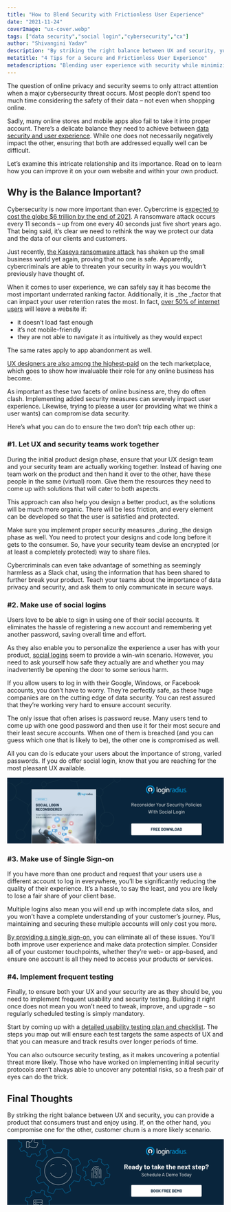 ```yaml
---
title: "How to Blend Security with Frictionless User Experience"
date: "2021-11-24"
coverImage: "ux-cover.webp"
tags: ["data security","social login","cybersecurity","cx"]
author: "Shivangini Yadav"
description: "By striking the right balance between UX and security, you can provide a product that consumers trust and enjoy using. If, on the other hand, you compromise one for the other, customer churn is a more likely scenario."
metatitle: "4 Tips for a Secure and Frictionless User Experience"
metadescription: "Blending user experience with security while minimizing friction is not an easy task. Learn how to design a better sign up and authentication experience."
---
```


The question of online privacy and security seems to only attract attention when a major cybersecurity threat occurs. Most people don’t spend too much time considering the safety of their data – not even when shopping online. 

Sadly, many online stores and mobile apps also fail to take it into proper account. There’s a delicate balance they need to achieve between [data security and user experience](https://www.loginradius.com/blog/identity/balancing-security-cx/). While one does not necessarily negatively impact the other, ensuring that both are addressed equally well can be difficult. 

Let’s examine this intricate relationship and its importance. Read on to learn how you can improve it on your own website and within your own product. 


## Why is the Balance Important? 

Cybersecurity is now more important than ever. Cybercrime is [expected to cost the globe $6 trillion by the end of 2021](https://www.packetlabs.net/cybersecurity-statistics-2021/). A ransomware attack occurs every 11 seconds – up from one every 40 seconds just five short years ago. That being said, it’s clear we need to rethink the way we protect our data and the data of our clients and customers. 

Just recently, [the Kaseya ransomware attack](https://www.reuters.com/technology/kaseya-ransomware-attack-sets-off-race-hack-service-providers-researchers-2021-08-03/) has shaken up the small business world yet again, proving that no one is safe. Apparently, cybercriminals are able to threaten your security in ways you wouldn’t previously have thought of. 

When it comes to user experience, we can safely say it has become the most important underrated ranking factor. Additionally, it is _the _factor that can impact your user retention rates the most. In fact, [over 50% of internet users](https://websitebuilder.org/blog/user-experience-stats/) will leave a website if: 

* it doesn’t load fast enough
* it’s not mobile-friendly
* they are not able to navigate it as intuitively as they would expect

The same rates apply to app abandonment as well. 

[UX designers are also among the highest-paid](https://skillcrush.com/blog/high-paying-remote-tech-jobs/) on the tech marketplace, which goes to show how invaluable their role for any online business has become. 

As important as these two facets of online business are, they do often clash. Implementing added security measures can severely impact user experience. Likewise, trying to please a user (or providing what we think a user wants) can compromise data security. 

Here’s what you can do to ensure the two don’t trip each other up: 

### #1. Let UX and security teams work together 

During the initial product design phase, ensure that your UX design team and your security team are actually working together. Instead of having one team work on the product and then hand it over to the other, have these people in the same (virtual) room. Give them the resources they need to come up with solutions that will cater to both aspects. 

This approach can also help you design a better product, as the solutions will be much more organic. There will be less friction, and every element can be developed so that the user is satisfied and protected.

Make sure you implement proper security measures _during _the design phase as well. You need to protect your designs and code long before it gets to the consumer. So, have your security team devise an encrypted (or at least a completely protected) way to share files. 

Cybercriminals can even take advantage of something as seemingly harmless as a Slack chat, using the information that has been shared to further break your product. Teach your teams about the importance of data privacy and security, and ask them to only communicate in secure ways. 


### #2. Make use of social logins 

Users love to be able to sign in using one of their social accounts. It eliminates the hassle of registering a new account and remembering yet another password, saving overall time and effort. 

As they also enable you to personalize the experience a user has with your product, [social logins](https://www.loginradius.com/social-login/) seem to provide a win-win scenario. However, you need to ask yourself how safe they actually are and whether you may inadvertently be opening the door to some serious harm.

If you allow users to log in with their Google, Windows, or Facebook accounts, you don’t have to worry. They’re perfectly safe, as these huge companies are on the cutting edge of data security. You can rest assured that they’re working very hard to ensure account security.

The only issue that often arises is password reuse. Many users tend to come up with one good password and then use it for their most secure and their least secure accounts. When one of them is breached (and you can guess which one that is likely to be), the other one is compromised as well.

All you can do is educate your users about the importance of strong, varied passwords. If you do offer social login, know that you are reaching for the most pleasant UX available. 

[![WP-Social-Login-rec](WP-Social-Login-rec.webp)](https://www.loginradius.com/resource/social-login-reconsidered/)

### #3. Make use of Single Sign-on 

If you have more than one product and request that your users use a different account to log in everywhere, you’ll be significantly reducing the quality of their experience. It’s a hassle, to say the least, and you are likely to lose a fair share of your client base.

Multiple logins also mean you will end up with incomplete data silos, and you won’t have a complete understanding of your customer’s journey. Plus, maintaining and securing these multiple accounts will only cost you more. 

[By providing a single sign-on](https://www.loginradius.com/single-sign-on/), you can eliminate all of these issues. You’ll both improve user experience and make data protection simpler. Consider all of your customer touchpoints, whether they’re web- or app-based, and ensure one account is all they need to access your products or services. 

### #4. Implement frequent testing 

Finally, to ensure both your UX and your security are as they should be, you need to implement frequent usability and security testing. Building it right once does not mean you won’t need to tweak, improve, and upgrade – so regularly scheduled testing is simply mandatory. 

Start by coming up with a [detailed usability testing plan and checklist](https://www.optimalworkshop.com/learn/101s/usability-testing/). The steps you map out will ensure each test targets the same aspects of UX and that you can measure and track results over longer periods of time. 

You can also outsource security testing, as it makes uncovering a potential threat more likely. Those who have worked on implementing initial security protocols aren’t always able to uncover any potential risks, so a fresh pair of eyes can do the trick. 


## Final Thoughts 

By striking the right balance between UX and security, you can provide a product that consumers trust and enjoy using. If, on the other hand, you compromise one for the other, customer churn is a more likely scenario. 

[![book-a-demo-loginradius](../../assets/book-a-demo-loginradius.webp)](https://www.loginradius.com/contact-us?utm_source=blog&utm_medium=web&utm_campaign=4-tips-secure-frictionless-ux)
